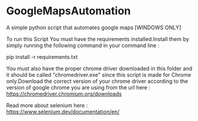 # GoogleMapsAutomation
A simple python script that automates google maps [WINDOWS ONLY]

To run this Script You must have the requirements installed.Install them by simply running the following command in your command line :

pip install -r requirements.txt

You must also have the proper chrome driver downloaded in this folder and it should be called "chromedriver.exe" since this script is made for Chrome only.Download the correct version of your chrome driver according to the version of google chrome you are using from the url here : https://chromedriver.chromium.org/downloads

Read more about selenium here : https://www.selenium.dev/documentation/en/
